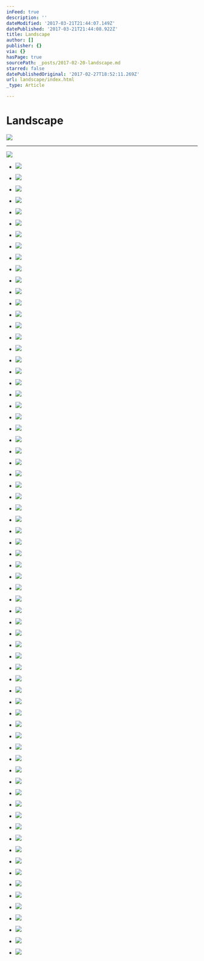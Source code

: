 ```yaml
---
inFeed: true
description: ''
dateModified: '2017-03-21T21:44:07.149Z'
datePublished: '2017-03-21T21:44:08.922Z'
title: Landscape
author: []
publisher: {}
via: {}
hasPage: true
sourcePath: _posts/2017-02-20-landscape.md
starred: false
datePublishedOriginal: '2017-02-27T18:52:11.269Z'
url: landscape/index.html
_type: Article

---
```

# Landscape
![](https://the-grid-user-content.s3-us-west-2.amazonaws.com/152ef5f6-daec-4608-9854-005a56a4a10c.jpg)

---

![](https://the-grid-user-content.s3-us-west-2.amazonaws.com/b567e571-689b-43b3-a623-e97b42bed958.jpg)

* ![](https://the-grid-user-content.s3-us-west-2.amazonaws.com/1df20888-7e76-4dc9-ba57-b77e3b780a78.jpg)

* ![](https://the-grid-user-content.s3-us-west-2.amazonaws.com/81f54fa2-e81b-4609-bc94-386bf121ae3b.jpg)

* ![](https://the-grid-user-content.s3-us-west-2.amazonaws.com/d81a40a6-1af3-4f8e-a217-8484094ba3c9.jpg)

* ![](https://the-grid-user-content.s3-us-west-2.amazonaws.com/87300365-c25c-4681-876c-a3dec7e87c2a.jpg)

* ![](https://the-grid-user-content.s3-us-west-2.amazonaws.com/2dd497aa-3d09-4114-acfd-0bad1928c9b4.jpg)

* ![](https://the-grid-user-content.s3-us-west-2.amazonaws.com/8d3ae446-605c-4a06-aa41-f4ca112ef428.jpg)

* ![](https://the-grid-user-content.s3-us-west-2.amazonaws.com/4e5ebed5-bff2-4633-8ee2-28de8f9b5599.jpg)

* ![](https://the-grid-user-content.s3-us-west-2.amazonaws.com/b7a300a2-2787-4b36-85f0-a1a4dd3af715.jpg)

* ![](https://the-grid-user-content.s3-us-west-2.amazonaws.com/012166c5-db95-4363-8a78-3c74a63e7df3.jpg)

* ![](https://the-grid-user-content.s3-us-west-2.amazonaws.com/85db37cb-1ca2-4726-8f25-906d2c4506c4.jpg)

* ![](https://the-grid-user-content.s3-us-west-2.amazonaws.com/b35a2d9b-079b-4bac-b1db-b6f8e4c1aa14.jpg)

* ![](https://the-grid-user-content.s3-us-west-2.amazonaws.com/371c4875-1ab9-496c-90f0-2e65be728b9c.jpg)

* ![](https://the-grid-user-content.s3-us-west-2.amazonaws.com/bd0ee12d-b426-4d1d-b548-72a8ffb697d1.jpg)

* ![](https://the-grid-user-content.s3-us-west-2.amazonaws.com/d1db2eac-0283-490a-b58f-d20ddab4223c.jpg)

* ![](https://the-grid-user-content.s3-us-west-2.amazonaws.com/4e86f9be-24dd-4ce2-a0a8-305a2929fc45.jpg)

* ![](https://the-grid-user-content.s3-us-west-2.amazonaws.com/5eed0d63-0379-4805-b960-5de75ba97fee.jpg)

* ![](https://the-grid-user-content.s3-us-west-2.amazonaws.com/3e2284ff-f9f8-435d-bc37-96b292d1fb6a.jpg)

* ![](https://the-grid-user-content.s3-us-west-2.amazonaws.com/e4920628-0edb-40d7-93b9-76a63f1e3771.jpg)

* ![](https://the-grid-user-content.s3-us-west-2.amazonaws.com/77ed69ab-6fa6-4fb1-9ed9-f22b98db98c9.jpg)

* ![](https://the-grid-user-content.s3-us-west-2.amazonaws.com/5a2ab204-458a-4005-99a4-3cfe51c9bc8b.jpg)

* ![](https://the-grid-user-content.s3-us-west-2.amazonaws.com/5c5756bd-3016-486d-8eb1-c190724c19af.jpg)

* ![](https://the-grid-user-content.s3-us-west-2.amazonaws.com/d659c13e-230c-4794-a224-a876cd04ab2b.jpg)

* ![](https://the-grid-user-content.s3-us-west-2.amazonaws.com/f263df59-5a27-4b85-87a4-5410b954cc6d.jpg)

* ![](https://the-grid-user-content.s3-us-west-2.amazonaws.com/9efb4535-9656-46a1-8e21-fb7df7c0e876.jpg)

* ![](https://the-grid-user-content.s3-us-west-2.amazonaws.com/af5b64f0-9262-4fe1-a593-9ab36a816dd2.jpg)

* ![](https://the-grid-user-content.s3-us-west-2.amazonaws.com/e71a6cd1-69b9-4618-8d42-298540a21579.jpg)

* ![](https://the-grid-user-content.s3-us-west-2.amazonaws.com/d0b7d0b1-2834-485b-8845-1aa843cd91e7.jpg)

* ![](https://the-grid-user-content.s3-us-west-2.amazonaws.com/de99c9ec-9b8e-4ac8-b782-86bc89c6b029.jpg)

* ![](https://the-grid-user-content.s3-us-west-2.amazonaws.com/75965a72-32f2-4de1-962c-94123809653f.jpg)

* ![](https://the-grid-user-content.s3-us-west-2.amazonaws.com/9066cd60-f60a-4088-b2cb-a4f918aaba17.jpg)

* ![](https://the-grid-user-content.s3-us-west-2.amazonaws.com/889e9d32-721c-4c74-a068-3caf5676655d.jpg)

* ![](https://the-grid-user-content.s3-us-west-2.amazonaws.com/9198a546-71be-4c01-96c7-786401d60196.jpg)

* ![](https://the-grid-user-content.s3-us-west-2.amazonaws.com/b1590c61-0521-45f4-b326-609b8cb60fee.jpg)

* ![](https://the-grid-user-content.s3-us-west-2.amazonaws.com/bad5a381-274f-47a7-95a8-71124fea59ae.jpg)

* ![](https://the-grid-user-content.s3-us-west-2.amazonaws.com/e354c197-9409-4c2f-b47c-5e5d3aff7e7f.jpg)

* ![](https://the-grid-user-content.s3-us-west-2.amazonaws.com/bb1d435d-55ec-4fbc-bc58-a5e05d16099c.jpg)

* ![](https://the-grid-user-content.s3-us-west-2.amazonaws.com/fb7d1fd1-3c61-4d0b-b0fd-8ea6a5ca81d6.jpg)

* ![](https://the-grid-user-content.s3-us-west-2.amazonaws.com/f5bac077-10b5-426a-b203-b744ea9fdf2b.jpg)

* ![](https://the-grid-user-content.s3-us-west-2.amazonaws.com/d4af0106-5f92-4979-aeeb-bb5427c2fe4c.jpg)

* ![](https://the-grid-user-content.s3-us-west-2.amazonaws.com/ccf52461-ce01-4e5d-b432-41db3a1d08dc.jpg)

* ![](https://the-grid-user-content.s3-us-west-2.amazonaws.com/01e065aa-ac2f-4a0e-aefa-1edbdbe85ac6.jpg)

* ![](https://the-grid-user-content.s3-us-west-2.amazonaws.com/af7fe0ca-0664-4296-a160-605cf450c23c.jpg)

* ![](https://the-grid-user-content.s3-us-west-2.amazonaws.com/e1f2fdcc-b994-4164-9196-74ec5878cafb.jpg)

* ![](https://the-grid-user-content.s3-us-west-2.amazonaws.com/aabb9728-ed7d-41ec-94ec-e5d08d18642c.jpg)

* ![](https://the-grid-user-content.s3-us-west-2.amazonaws.com/09b6cd62-4f7c-460f-980a-0f6419c47e63.jpg)

* ![](https://the-grid-user-content.s3-us-west-2.amazonaws.com/a25ef848-c7d4-4122-9a7c-e7943f6f957c.jpg)

* ![](https://the-grid-user-content.s3-us-west-2.amazonaws.com/c13b5935-8891-4263-82d0-59171da62470.jpg)

* ![](https://the-grid-user-content.s3-us-west-2.amazonaws.com/446e1a90-ca78-4994-876e-586f0679377c.jpg)

* ![](https://the-grid-user-content.s3-us-west-2.amazonaws.com/291a9a91-1e9d-432a-9c10-c9d5524db31b.jpg)

* ![](https://the-grid-user-content.s3-us-west-2.amazonaws.com/e4c8eccc-8dae-4d08-a807-edb3fff4deac.jpg)

* ![](https://the-grid-user-content.s3-us-west-2.amazonaws.com/57062e98-0113-462e-b4b1-23b49b2615d6.jpg)

* ![](https://the-grid-user-content.s3-us-west-2.amazonaws.com/57170801-8594-4dc7-8526-a10b54aa7f2c.jpg)

* ![](https://the-grid-user-content.s3-us-west-2.amazonaws.com/37c8ea98-74f3-4c6f-863f-24a774faca2d.jpg)

* ![](https://the-grid-user-content.s3-us-west-2.amazonaws.com/0a610e2d-d320-4eb6-b652-439d65cb3dd0.jpg)

* ![](https://the-grid-user-content.s3-us-west-2.amazonaws.com/385feec3-cc19-4f8b-be09-35f7ed47dd50.jpg)

* ![](https://the-grid-user-content.s3-us-west-2.amazonaws.com/7a77a55f-8c96-4d8c-80d7-b2252f5b3a6b.jpg)

* ![](https://the-grid-user-content.s3-us-west-2.amazonaws.com/3657ae86-a1d0-427c-a690-a2c93f1a4fe1.jpg)

* ![](https://the-grid-user-content.s3-us-west-2.amazonaws.com/821c55d8-9ec8-4217-907d-f3f7a3d81e65.jpg)

* ![](https://the-grid-user-content.s3-us-west-2.amazonaws.com/90d3147d-b17c-4004-84e0-3bc3272884ca.jpg)

* ![](https://the-grid-user-content.s3-us-west-2.amazonaws.com/240f9cf3-6f3c-4403-b22c-c0120ac08fdb.jpg)

* ![](https://the-grid-user-content.s3-us-west-2.amazonaws.com/8dd5fa7a-9a5e-4aff-abd1-9883a30da7a2.jpg)

* ![](https://the-grid-user-content.s3-us-west-2.amazonaws.com/e2d4e170-8243-4cba-9a87-4569279d5c97.jpg)

* ![](https://the-grid-user-content.s3-us-west-2.amazonaws.com/b1134752-84d7-46c0-a462-330e25b28611.jpg)

* ![](https://the-grid-user-content.s3-us-west-2.amazonaws.com/82991533-3447-4e7c-b153-e5a34f9d5993.jpg)

* ![](https://the-grid-user-content.s3-us-west-2.amazonaws.com/625b3009-2c5d-4ebd-ba80-b56aac530286.jpg)

* ![](https://the-grid-user-content.s3-us-west-2.amazonaws.com/76ab87ae-0198-4a10-87d4-e95b18c5a225.jpg)

* ![](https://the-grid-user-content.s3-us-west-2.amazonaws.com/4e013371-4de1-4f3e-8c45-fbf000cf2da1.jpg)

* ![](https://the-grid-user-content.s3-us-west-2.amazonaws.com/7cb7c78a-ea20-41dd-898a-afeaaa7d6872.jpg)

* ![](https://the-grid-user-content.s3-us-west-2.amazonaws.com/fea7b86a-5faf-4d55-9287-e7ab23657587.jpg)

* ![](https://the-grid-user-content.s3-us-west-2.amazonaws.com/6e946584-6cb6-4467-8f17-34e491810f95.jpg)
